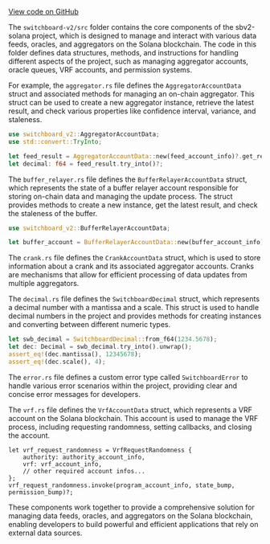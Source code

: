 [View code on GitHub](https://github.com/switchboard-xyz/sbv2-solana/tree/master/.autodoc/docs/json/rust/switchboard-v2)

The `switchboard-v2/src` folder contains the core components of the sbv2-solana project, which is designed to manage and interact with various data feeds, oracles, and aggregators on the Solana blockchain. The code in this folder defines data structures, methods, and instructions for handling different aspects of the project, such as managing aggregator accounts, oracle queues, VRF accounts, and permission systems.

For example, the `aggregator.rs` file defines the `AggregatorAccountData` struct and associated methods for managing an on-chain aggregator. This struct can be used to create a new aggregator instance, retrieve the latest result, and check various properties like confidence interval, variance, and staleness.

```rust
use switchboard_v2::AggregatorAccountData;
use std::convert::TryInto;

let feed_result = AggregatorAccountData::new(feed_account_info)?.get_result()?;
let decimal: f64 = feed_result.try_into()?;
```

The `buffer_relayer.rs` file defines the `BufferRelayerAccountData` struct, which represents the state of a buffer relayer account responsible for storing on-chain data and managing the update process. The struct provides methods to create a new instance, get the latest result, and check the staleness of the buffer.

```rust
use switchboard_v2::BufferRelayerAccountData;

let buffer_account = BufferRelayerAccountData::new(buffer_account_info)?;
```

The `crank.rs` file defines the `CrankAccountData` struct, which is used to store information about a crank and its associated aggregator accounts. Cranks are mechanisms that allow for efficient processing of data updates from multiple aggregators.

The `decimal.rs` file defines the `SwitchboardDecimal` struct, which represents a decimal number with a mantissa and a scale. This struct is used to handle decimal numbers in the project and provides methods for creating instances and converting between different numeric types.

```rust
let swb_decimal = SwitchboardDecimal::from_f64(1234.5678);
let dec: Decimal = swb_decimal.try_into().unwrap();
assert_eq!(dec.mantissa(), 12345678);
assert_eq!(dec.scale(), 4);
```

The `error.rs` file defines a custom error type called `SwitchboardError` to handle various error scenarios within the project, providing clear and concise error messages for developers.

The `vrf.rs` file defines the `VrfAccountData` struct, which represents a VRF account on the Solana blockchain. This account is used to manage the VRF process, including requesting randomness, setting callbacks, and closing the account.

```ignore
let vrf_request_randomness = VrfRequestRandomness {
    authority: authority_account_info,
    vrf: vrf_account_info,
    // other required account infos...
};
vrf_request_randomness.invoke(program_account_info, state_bump, permission_bump)?;
```

These components work together to provide a comprehensive solution for managing data feeds, oracles, and aggregators on the Solana blockchain, enabling developers to build powerful and efficient applications that rely on external data sources.
